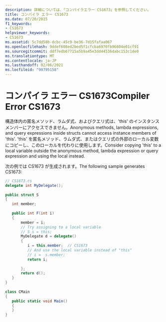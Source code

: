 ```yaml
---
description: 詳細については、「コンパイラエラー CS1673」を参照してください。
title: コンパイラ エラー CS1673
ms.date: 07/20/2015
f1_keywords:
- CS1673
helpviewer_keywords:
- CS1673
ms.assetid: 5c7dd58b-dcbc-45c9-be36-7d15fafaa067
ms.openlocfilehash: 9ddef608ed2bed5f1cfcba6970fb96604e01cf91
ms.sourcegitcommit: ddf7edb67715a5b9a45e3dd44536dabc153c1de0
ms.translationtype: MT
ms.contentlocale: ja-JP
ms.lasthandoff: 02/06/2021
ms.locfileid: "99795158"
---
```

# <a name="compiler-error-cs1673"></a><span data-ttu-id="4d2fc-103">コンパイラ エラー CS1673</span><span class="sxs-lookup"><span data-stu-id="4d2fc-103">Compiler Error CS1673</span></span>

<span data-ttu-id="4d2fc-104">構造体内の匿名メソッド、ラムダ式、およびクエリ式は、'this' のインスタンス メンバーにアクセスできません。</span><span class="sxs-lookup"><span data-stu-id="4d2fc-104">Anonymous methods, lambda expressions, and query expressions inside structs cannot access instance members of 'this'.</span></span> <span data-ttu-id="4d2fc-105">'this' を匿名メソッド、ラムダ式、またはクエリ式の外部のローカル変数にコピーし、このローカルを代わりに使用します。</span><span class="sxs-lookup"><span data-stu-id="4d2fc-105">Consider copying 'this' to a local variable outside the anonymous method, lambda expression or query expression and using the local instead.</span></span>  
  
 <span data-ttu-id="4d2fc-106">次の例では CS1673 が生成されます。</span><span class="sxs-lookup"><span data-stu-id="4d2fc-106">The following sample generates CS1673:</span></span>  
  
```csharp  
// CS1673.cs  
delegate int MyDelegate();  
  
public struct S  
{  
   int member;  
  
   public int F(int i)  
   {  
       member = i;  
       // Try assigning to a local variable  
       // S s = this;  
       MyDelegate d = delegate()  
       {  
          i = this.member;  // CS1673  
          // And use the local variable instead of "this"  
          // i =  s.member;  
          return i;  
  
       };  
       return d();  
   }  
}  
  
class CMain  
{  
   public static void Main()  
   {  
   }  
}  
```
